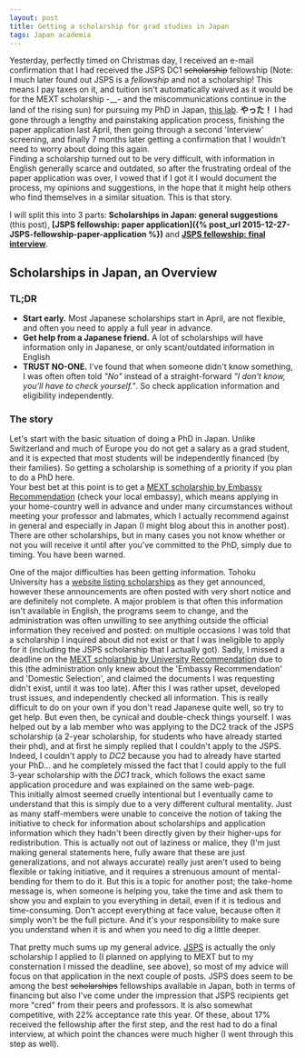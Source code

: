 ```yaml
---
layout: post
title: Getting a scholarship for grad studies in Japan
tags: Japan academia
---
```


Yesterday, perfectly timed on Christmas day, I received an e-mail confirmation that I had received the JSPS DC1 <del>scholarship</del> fellowship (Note: I much later found out JSPS is a _fellowship_ and not a scholarship! This means I pay taxes on it, and tuition isn't automatically waived as it would be for the MEXT scholarship -__- and the miscommunications continue in the land of the rising sun) for pursuing my PhD in Japan, [this lab](http://www.cmplx.riec.tohoku.ac.jp/). **やった！** I had gone through a lengthy and painstaking application process, finishing the paper application last April, then going through a second 'Interview' screening, and finally 7 months later getting a confirmation that I wouldn't need to worry about doing this again.  
Finding a scholarship turned out to be very difficult, with information in English generally scarce and outdated, so after the frustrating ordeal of the paper application was over, I vowed that if I got it I would document the process, my opinions and suggestions, in the hope that it might help others who find themselves in a similar situation. This is that story.  

I will split this into 3 parts: **Scholarships in Japan: general suggestions** (this post), **[JSPS fellowship: paper application]({% post_url 2015-12-27-JSPS-fellowship-paper-application %})** and **[JSPS fellowship: final interview](2015-12-29-JSPS-fellowship-final-interview)**.

## Scholarships in Japan, an Overview

<!-- Let me first explain that I am very biased, spoiled, and give you my context: I'm from Switzerland and did most of my studies at ETH Zurich. Living standards (and living costs) in Switzerland are really high, and PhD conditions (I do robotics) in Switzerland are really cushy: a regular PhD salary (for engineering at ETH anyway) are around 4'000 USD/month. Right. The main point here is not the amount, but the fact that it's a _salary_. You're considered an employee of the university, and will of course be paid as such, including benefits. All the recurring [free-food gags from PhDComics](http://www.phdcomics.com/comics.php?f=1223) are thought to merely be jokes and not a real situation, and while you don't usually put away savings during your grad studies (Switzerland is expensive), you definitely don't worry about finances either.  
Now, I knew things were different outside of Switzerland, but I honestly did not fully realize how much my country contrasted with the reality of the rest of the world. Having talked to many others (in particular people who aren't from Europe), I am aware that some things that really shocked me (such as, the lack of a salary for grad studies in Japan) might seem trivial for others.   -->

<!-- Before committing to a PhD at Tohoku University, I spent a year as an exchange student in order to see if I really liked the lab, the professor and Japan enough to moving here. I did. After the first half year I confirmed with my prof that I wanted to stay on for a PhD, and from then a barrage of bureaucracy and realizations hit me which I wasn't expecting. At some point I almost gave up and went home. But the main point I will focus on here is the fact that you do not get a salary as a grad student here (in Switzerland and much of Europe, a PhD is considered a job), and scholarships are not immediately available. Indeed, it is generally expected that your parents will continue to support you throughout your grad studies, and if you do get a scholarship, well that's a bonus reserved for a lucky few. Suddenly, there was a rush for me to find a scholarship so that I could actually stay in Japan without selling my organs. -->
<!-- While my professor agreed to partially fund me until I did receive a scholarship (from what I understand, this is also quite lucky), there was a sudden rush for me to find a scholarship -->

### TL;DR
* **Start early.** Most Japanese scholarships start in April, are not flexible, and often you need to apply a full year in advance.
* **Get help from a Japanese friend.** A lot of scholarships will have information only in Japanese, or only scant/outdated information in English
* **TRUST NO-ONE.** I've found that when someone didn't know something, I was often  often told _"No"_ instead of a straight-forward _"I don't know, you'll have to check yourself."_. So check application information and eligibility independently.

### The story
Let's start with the basic situation of doing a PhD in Japan. Unlike Switzerland and much of Europe you do not get a salary as a grad student, and it is expected that most students will be independently financed (by their families). So getting a scholarship is something of a priority if you plan to do a PhD here.  
Your best bet at this point is to get a [MEXT scholarship by Embassy Recommendation](http://www.studyjapan.go.jp/en/toj/toj0302e-30.html) (check your local embassy), which means applying in your home-country well in advance and under many circumstances without meeting your professor and labmates, which I actually recommend against in general and especially in Japan (I might blog about this in another post). There are other scholarships, but in many cases you not know whether or not you will receive it until after you've committed to the PhD, simply due to timing. You have been warned.  

One of the major difficulties has been getting information. Tohoku University has a [website listing scholarships](http://www.eng.tohoku.ac.jp/english/life/scholership.html) as they get announced, however these announcements are often posted with very short notice and are definitely not complete. A major problem is that often this information isn't available in English, the programs seem to change, and the administration was often unwilling to see anything outside the official information they received and posted: on multiple occasions I was told that a scholarship I inquired about did not exist or that I was ineligible to apply for it (including the JSPS scholarship that I actually got). Sadly, I missed a deadline on the [MEXT scholarship by University Recommendation](http://www.studyjapan.go.jp/en/toj/toj0302e-30.html) due to this (the administration only knew about the 'Embassy Recommendation' and 'Domestic Selection', and claimed the documents I was requesting didn't exist, until it was too late). After this I was rather upset, developed trust issues, and independently checked all information. This is really difficult to do on your own if you don't read Japanese quite well, so try to get help. But even then, be cynical and double-check things yourself. I was helped out by a lab member who was applying to the DC2 track of the JSPS scholarship (a 2-year scholarship, for students who have already started their phd), and at first he simply replied that I couldn't apply to the JSPS. Indeed, I couldn't apply to _DC2_ because you had to already have started your PhD... and he completely missed the fact that I could apply to the full 3-year scholarship with the _DC1_ track, which follows the exact same application procedure and was explained on the same web-page.  
This initially almost seemed cruelly intentional but I eventually came to understand that this is simply due to a very different cultural mentality. Just as many staff-members were unable to conceive the notion of taking the initiative to check for information about scholarships and application information which they hadn't been directly given by their higher-ups for redistribution. This is actually not out of laziness or malice, they (I'm just making general statements here, fully aware that these are just generalizations, and not always accurate) really just aren't used to being flexible or taking initiative, and it requires a strenuous amount of mental-bending for them to do it. But this is a topic for another post; the take-home message is, when someone is helping you, take the time and ask them to show you and explain to you everything in detail, even if it is tedious and time-consuming. Don't accept everything at face value, because often it simply won't be the full picture. And it's your responsibility to make sure you understand when it is and when you need to dig a little deeper.

That pretty much sums up my general advice. [JSPS](http://www.jsps.go.jp/english/e-pd/index.html) is actually the only scholarship I applied to (I planned on applying to MEXT but to my consternation I missed the deadline, see above), so most of my advice will focus on that application in the next couple of posts. JSPS does seem to be among the best <del>scholarships</del> fellowships available in Japan, both in terms of financing but also I've come under the impression that JSPS recipients get more "cred" from their peers and professors. It is also somewhat competitive, with 22% acceptance rate this year. Of these, about 17% received the fellowship after the first step, and the rest had to do a final interview, at which point the chances were much higher (I went through this step as well).